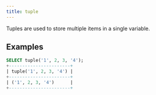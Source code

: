```yaml
---
title: tuple
---
```


Tuples are used to store multiple items in a single variable.

## Examples

```sql
SELECT tuple('1', 2, 3, '4');
+-----------------------+
| tuple('1', 2, 3, '4') |
+-----------------------+
| ('1', 2, 3, '4')      |
+-----------------------+
```